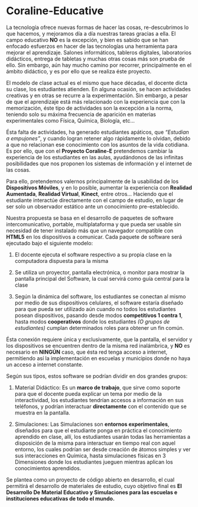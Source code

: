 # Coraline-Educative


La tecnología ofrece nuevas formas de hacer las cosas, re-descubrimos lo que hacemos, y mejoramos día a día nuestras tareas gracias a ella.  El campo educativo **NO** es la excepción, y bien es sabido que se han enfocado esfuerzos en hacer de las tecnologías una herramienta para mejorar el aprendizaje.  Salones informáticos, tableros digitales, laboratorios didácticos, entrega de tabletas y muchas otras cosas más son prueba de ello.  Sin embargo, aún hay mucho camino por recorrer, principalmente en el ámbito didáctico, y es por ello que se realiza éste proyecto.

El modelo de clase actual es el mismo que hace décadas, el docente dicta su clase, los estudiantes atienden.  En alguna ocasión, se hacen actividades creativas y en otras se recurre a la experimentación.  Sin embargo, a pesar de que el aprendizaje está más relacionado con la experiencia que con la memorización, éste tipo de actividades son la excepción a la norma, teniendo solo su máxima frecuencia de aparición en materias experimentales como Física, Química, Biología, etc...

Ésta falta de actividades, ha generado estudiantes apáticos, que  *“Estudian a empujones”*, y cuando logran retener algo rápidamente lo olvidan, debido a que no relacionan ese conocimiento con los asuntos de la vida cotidiana.  Es por ello, que con el **Proyecto Coraline-E** pretendemos cambiar la experiencia de los estudiantes en las aulas, ayudándonos de las infinitas posibilidades que nos proponen los sistemas de información y el internet de las cosas.

Para ello, pretendemos valernos principalmente de la usabilidad de los **Dispositivos Móviles**, y en lo posible, aumentar la experiencia con **Realidad Aumentada**, **Realidad Virtual**, **Kinect**, entre otros… Haciendo que el estudiante interactúe directamente con el campo de estudio, en lugar de ser solo un observador estático ante un conocimiento pre-establecido.

Nuestra propuesta se basa en el desarrollo de paquetes de software intercomunicativo, portable, multiplataforma y que pueda ser usable sin necesidad de tener instalado más que un navegador compatible con **HTML5** en los dispositivos a comunicar. Cada paquete de software será ejecutado bajo el siguiente modelo:

 1.  El docente ejecuta el software respectivo a su propia clase en la computadora dispuesta para la misma

2. Se utiliza un proyector, pantalla electrónica, o monitor para mostrar la pantalla principal del Software, la cual servirá como guía central para la clase

3. Según la dinámica del software, los estudiantes se conectan al mismo por medio de sus dispositivos celulares, el software estaría diseñado para que pueda ser utilizado aún cuando no todos los estudiantes posean dispositivos, pasando desde modos **competitivos 1 contra 1**, hasta modos **cooperativos** donde los estudiantes *(O grupos de estudiantes)* cumplan determinados roles para obtener un fin común.

Ésta conexión requiere única y exclusivamente, que la pantalla, el servidor y los dispositivos se encuentren dentro de la misma red inalámbrica, y **NO** es necesario en **NINGÚN** caso, que ésta red tenga acceso a internet, permitiendo así la implementación en escuelas y municipios donde no haya un acceso a internet constante.

Según sus tipos, estos software se podrían dividir en dos grandes grupos:

1. Material Didáctico: Es un **marco de trabajo**, que sirve como soporte para que el docente pueda explicar un tema por medio de la interactividad, los estudiantes tendrían accesos a información en sus teléfonos, y podrían interactuar **directamente** con el contenido que se muestra en la pantalla.

2. Simulaciones: Las Simulaciones son **entornos experimentales**, diseñados para que el estudiante ponga en práctica el conocimiento aprendido en clase, allí, los estudiantes usarán todas las herramientas a disposición de la misma para interactuar en tiempo real con aquel entorno, los cuales podrían ser desde creación de átomos simples y ver sus interacciones en Química, hasta simulaciones físicas en 3 Dimensiones donde los estudiantes jueguen mientras aplican los conocimientos aprendidos.


Se plantea como un proyecto de código abierto en desarrollo, el cual permitirá el desarrollo de materiales de estudio, cuyo objetivo final es **El Desarrollo De Material Educativo y Simulaciones para las escuelas e instituciones educativas de todo el mundo.**